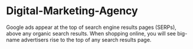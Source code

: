 # Digital-Marketing-Agency
Google ads appear at the top of search engine results pages (SERPs), above any organic search results. When shopping online, you will see big-name advertisers rise to the top of any search results page.
